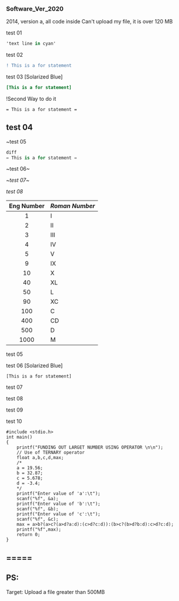 ###   Software_Ver_2020

2014, version a, all code inside
Can't upload my file, it is over 120 MB

test 01
```cs
'text line in cyan'
```
test 02
```diff
! This is a for statement
```

test 03 [Solarized Blue]
```ini
[This is a for statement]
```
!Second Way to do it
```asciidoc
= This is a for statement =
```
test 04
---

~test 05
```cs
diff
= This is a for statement =
```
~test 06~

~*test 07*~

_test 08_

|Eng Number |*Roman Number* |
|:-:|:-|
| 1 | I |
| 2 | II |
| 3 | III |
| 4 | IV |
| 5 | V |
| 9 | IX |
| 10 | X |
| 40 | XL |
| 50 | L |
| 90 | XC |
| 100 | C |
| 400 | CD |
| 500 | D |
| 1000 | M |





test 05

test 06 [Solarized Blue]
```green
[This is a for statement]
```
test 07

test 08

test 09

test 10

~~~
#include <stdio.h>
int main()
{
    printf("FUNDING OUT LARGET NUMBER USING OPERATOR \n\n");
    // Use of TERNARY operator
    float a,b,c,d,max;
    /*
    a = 19.56;
    b = 32.87;
    c = 5.678;
    d = -3.4;
    */
    printf("Enter value of 'a':\t");
    scanf("%f", &a);
    printf("Enter value of 'b':\t");
    scanf("%f", &b);
    printf("Enter value of 'c':\t");
    scanf("%f", &c);
    max = a>b?(a>c?(a>d?a:d):(c>d?c:d)):(b>c?(b>d?b:d):c>d?c:d);
    printf("%f",max);
    return 0;
}
~~~
=====
-----
## PS:
Target:   Upload a file greater than 500MB
